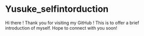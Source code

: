 # Yusuke_selfintorduction
Hi there ! Thank you for visiting my GitHub ! This is to offer a brief introduction of myself.  Hope to connect with you soon!
